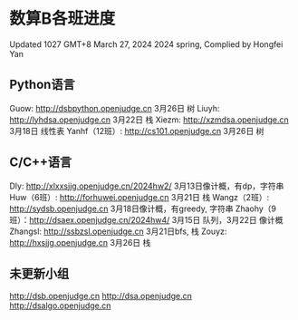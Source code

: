 # 数算B各班进度

Updated 1027 GMT+8 March 27, 2024
2024 spring, Complied by Hongfei Yan



## Python语言
Guow: http://dsbpython.openjudge.cn 3月26日 树
Liuyh: http://lyhdsa.openjudge.cn 3月22日 栈
Xiezm: http://xzmdsa.openjudge.cn	3月18日 线性表
Yanhf（12班）: http://cs101.openjudge.cn 3月26日 树

## C/C++语言
Dly: http://xlxxsjjg.openjudge.cn/2024hw2/ 3月13日像计概，有dp，字符串
Huw（6班）: http://forhuwei.openjudge.cn 3月21日 栈
Wangz（2班）: http://sydsb.openjudge.cn 3月18日像计概，有greedy, 字符串
Zhaohy（9班）：http://dsaex.openjudge.cn/2024hw4/ 3月15日 队列，3月22日 像计概
Zhangsl: http://ssbzsl.openjudge.cn 3月21日bfs, 栈
Zouyz: http://hxsjjg.openjudge.cn 3月26日 栈


## 未更新小组
http://dsb.openjudge.cn
http://dsa.openjudge.cn
http://dsalgo.openjudge.cn